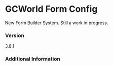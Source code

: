 # GCWorld Form Config

New Form Builder System.  Still a work in progress.




### Version
3.8.1

### Additional Information
